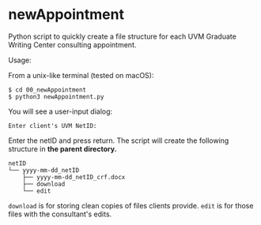 # newAppointment
Python script to quickly create a file structure for each UVM Graduate Writing Center consulting appointment.

Usage:

From a unix-like terminal (tested on macOS):

```
$ cd 00_newAppointment
$ python3 newAppointment.py

```
You will see a user-input dialog:

```
Enter client's UVM NetID:

```

Enter the netID and press return. The script will create the following structure in __the parent directory.__

```
netID
└── yyyy-mm-dd_netID
    ├── yyyy-mm-dd_netID_crf.docx
    ├── download
    └── edit
```

`download` is for storing clean copies of files clients provide. `edit` is for those files with the consultant's edits.